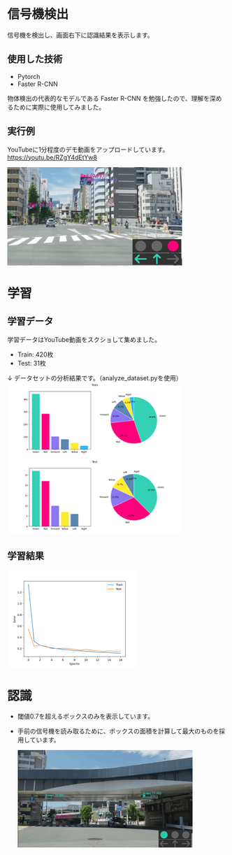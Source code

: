 # 信号機検出
信号機を検出し、画面右下に認識結果を表示します。


## 使用した技術
- Pytorch
- Faster R-CNN

物体検出の代表的なモデルである Faster R-CNN を勉強したので、理解を深めるために実際に使用してみました。

## 実行例
YouTubeに1分程度のデモ動画をアップロードしています。<br>
https://youtu.be/RZgY4dEtYw8

<img src="./output_images/sample2.png" width=400>

<br>

# 学習
## 学習データ
学習データはYouTube動画をスクショして集めました。<br>
- Train: 420枚
- Test: 31枚

↓ データセットの分析結果です。（analyze_dataset.pyを使用）<br>
<img src="./output_images/train_analysis.png" width=400>
<img src="./output_images/test_analysis.png" width=400>

## 学習結果
<img src="./models/learning_plot_dataset2_b8_e200_lr0.005.png" width=300>

<br>

# 認識
- 閾値0.7を超えるボックスのみを表示しています。
- 手前の信号機を読み取るために、ボックスの面積を計算して最大のものを採用しています。

    <img src="./output_images/sample.png" width=400>